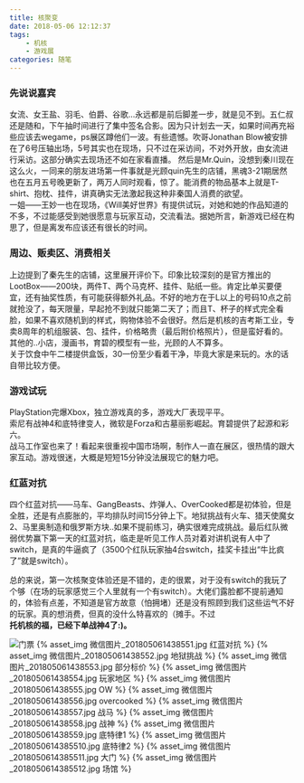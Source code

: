 ```yaml
---
title: 核聚变
date: 2018-05-06 12:12:37
tags: 
    - 机核
    - 游戏展
categories: 随笔
---
```


### 先说说嘉宾

女流、女王盐、羽毛、伯爵、谷歌...永远都是前后脚差一步，就是见不到。五仁叔还是随和，下午抽时间进行了集中签名合影。因为只计划去一天，如果时间再充裕些应该去wegame，ps展区蹲他们一波。有些遗憾。吹哥Jonathan Blow被安排在了6号压轴出场，5号其实也在现场，只不过在采访间，不对外开放，由女流进行采访。这部分确实去现场还不如在家看直播。
然后是Mr.Quin，没想到秦川现在这么火，一同来的朋友进场第一件事就是光顾quin先生的店铺，黑魂3-21期居然也在五月五号晚更新了，两万人同时观看，惊了。能消费的物品基本上就是T-shirt、抱枕、挂件，讲真确实无法激起我这种非秦国人消费的欲望。  
一姐——王妙一也在现场，《Will美好世界》有提供试玩，对她和她的作品知道的不多，不过能感受到她很愿意与玩家互动，交流看法。据她所言，新游戏已经在构思了，但是离发布应该还有很长的时间。  

### 周边、贩卖区、消费相关

上边提到了秦先生的店铺，这里展开评价下。印象比较深刻的是官方推出的LootBox——200块，两件T、两个马克杯、挂件、贴纸一些。肯定比单买要便宜，还有抽奖性质，有可能获得额外礼品。不好的地方在于L以上的号码10点之前就抢没了，每天限量，早起抢不到就只能第二天了；而且T、杯子的样式完全看脸，如果不喜欢随机到的样式，购物体验不会很好。然后是机核的吉考斯工业，专卖8周年的机组服装、包、挂件，价格略贵（最后附价格照片），但是蛮好看的。其他的..小店，漫画书，育碧的模型有一些，光顾的人不算多。  
关于饮食中午二楼提供盒饭，30一份至少看着干净，毕竟大家是来玩的。水的话自带比较方便。

### 游戏试玩

PlayStation完爆Xbox，独立游戏真的多，游戏大厂表现平平。    
索尼有战神4和底特律变人，微软是Forza和古墓丽影崛起。育碧提供了起源和彩六。  
战马工作室也来了！看起来很重视中国市场啊，制作人一直在展区，很热情的跟大家互动。游戏很迷，大概是短短15分钟没法展现它的魅力吧。

### 红蓝对抗

四个红蓝对抗——马车、GangBeasts、炸弹人、OverCooked都是初体验，但是全胜，还是有点膨胀的，平均排队时间15分钟上下。地狱挑战有火车、猎天使魔女2、马里奥制造和俄罗斯方块..如果不提前练习，确实很难完成挑战。最后红队微弱优势赢下第一天的红蓝对抗，临走是听见工作人员对着对讲机说有人中了switch，是真的牛逼疯了（3500个红队玩家抽4台switch，挂奖卡挂出“牛比疯了”就是switch）。  

总的来说，第一次核聚变体验还是不错的，走的很累，对于没有switch的我玩了个够（在场的玩家感觉三个人里就有一个有switch）。大佬们露脸都不提前通知的，体验有点差，不知道是官方故意（怕拥堵）还是没有照顾到我们这些运气不好的玩家。真的想消费，但真的没什么特喜欢的（摊手。不过  
**托机核的福，已经下单战神4了:)。**  

![门票](核聚变/微信图片_20180506143855.jpg)
{% asset_img 微信图片_201805061438551.jpg 红蓝对抗 %}
{% asset_img 微信图片_201805061438552.jpg 地狱挑战 %}
{% asset_img 微信图片_201805061438553.jpg 部分标价 %}
{% asset_img 微信图片_201805061438554.jpg 玩家地区 %}
{% asset_img 微信图片_201805061438555.jpg OW %}
{% asset_img 微信图片_201805061438556.jpg overcooked %}
{% asset_img 微信图片_201805061438557.jpg 战马 %}
{% asset_img 微信图片_201805061438558.jpg 战神 %}
{% asset_img 微信图片_201805061438559.jpg 底特律1 %}
{% asset_img 微信图片_2018050614385510.jpg 底特律2 %}
{% asset_img 微信图片_2018050614385511.jpg 大门 %}
{% asset_img 微信图片_2018050614385512.jpg 场馆 %}